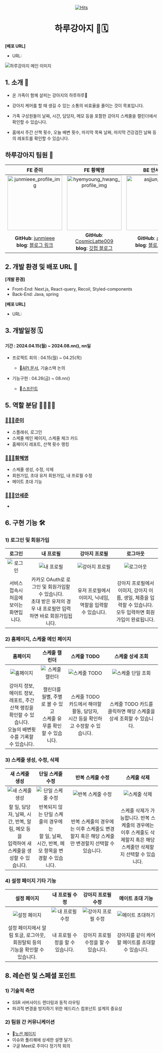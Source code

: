 <div align="center">
  
[![Hits](https://hits.seeyoufarm.com/api/count/incr/badge.svg?url=https%3A%2F%2Fgithub.com%2Fharu-puppy2024&count_bg=%23404040&title_bg=%23D77B3C&icon=&icon_color=%23E7E7E7&title=hits&edge_flat=false)](https://hits.seeyoufarm.com)

# **하루강아지** 🐶🗓️

</div>

**[배포 URL]**

- URL: 

<!-- 이미지 -->

![하루강아지 메인 이미지](https://github.com/user-attachments/assets/2467e516-5525-4089-99dc-b55ac2605e6e)

## 1. 소개 🐶

- 온 가족이 함께 살피는 강아지의 하루하루🐾

- 강아지 케어를 할 때 생길 수 있는 소통의 비효율을 줄이는 것이 목표입니다. 

- 가족 구성원들이 날짜, 시간, 담당자, 메모 등을 포함한 강아지 스케줄을 캘린더에서 확인할 수 있습니다.

- 홈에서 주간 산책 횟수, 오늘 배변 횟수, 마지막 목욕 날짜, 마지막 건강검진 날짜 등의 레포트를 확인할 수 있습니다.

## 하루강아지 팀원 👥

|   **FE 준미**   |   **FE 황혜명**   |  **BE 안세준**  |
| :-----: | :-------: |  :----: |
| <img width="180" alt="junmieee_profile_img" src="https://github.com/haru-puppy2024/.github/assets/87015026/c8d29dd3-1e40-499e-9089-396a47606d3f">  | <img width="180" alt="hyemyoung_hwang_profile_img" src="https://github.com/haru-puppy2024/.github/assets/87015026/9ab2c575-5328-4f71-ae6e-0515da170486">  | <img width="180" alt="asjjun_img" src="https://github.com/haru-puppy2024/.github/assets/87015026/d4e8a9c3-0120-4845-a9a0-932630ba88aa"> |
**GitHub**: [junmieee](https://github.com/junmieee)  <br>**blog**: [블로그 링크]()   |   **GitHub**: [CosmicLatte009](https://github.com/CosmicLatte009) <br>**blog**: [깃헙 블로그](https://cosmiclatte009.github.io/blog/) | **GitHub**: [asjjun](https://github.com/asjjun) <br>**blog**: [블로그 링크]()   |  

## 2. 개발 환경 및 배포 URL 🔗

**[개발 환경]**

- Front-End: Next.js, React-query, Recoil, Styled-components
- Back-End: Java, spring

**[배포 URL]**

- URL: 

## 3. 개발일정 🗓

#### 기간 : 2024.04.15(월) ~ 2024.08.nn(), nn일

- 프로젝트 회의 : 04.15(월) ~ 04.25(목)
  - 🔗[API 문서](https://www.notion.so/API-1db717659bc54f4ebceb410edbd9df79), 기술스택 논의

- 기능구현 : 04.26(금) ~ 08.nn()
  - 🔗[스프린트](https://www.notion.so/Sprint-43750bc47db846898d2e6c53eb8dbde5)

<!-- ## 4. 프로젝트 구조 🗂 -->

<!-- 폴더 구조를 좀 정리해서 마지막에 싹 넣으면 좋을 것 같습니다. -->


## 5. 역할 분담 👨‍👩‍👧‍👧

### [👩🏻‍💻준미](https://github.com/junmieee)

- 스플래쉬, 로그인
- 스케줄 메인 페이지, 스케줄 체크 카드
- 홈페이지 레포트, 산책 횟수 랭킹

### [🧑🏻‍💻황혜명](https://github.com/CosmicLatte009)

- 스케줄 생성, 수정, 삭제 
- 회원가입, 초대 유저 회원가입, 내 프로필 수정
- 메이트 초대 기능

### [👩🏻‍💻안세준](https://github.com/asjjun)

- 

## 6. 구현 기능 🛠

### 1) 로그인 및 회원가입

| 로그인 | 내 프로필 | 강아지 프로필 | 로그아웃
| :-------: | :--------: |  :--------: | :--------: |
  | ![로그인](https://github.com/user-attachments/assets/77ef85f9-e8d6-41ca-9b98-6597ac635895) | ![내 프로필](https://github.com/user-attachments/assets/72c048d6-326b-4ff4-8edd-5049c0ceab0a) | ![강아지 프로필](https://github.com/user-attachments/assets/56441bf3-1303-484c-8cd1-fdaf906c915c) | ![로그아웃](https://github.com/user-attachments/assets/d271fae1-e76d-4bc6-ae16-325ad5d25877)
| 서비스 접속시 <br>처음에 보이는 화면입니다. |   카카오 OAuth로 로그인 및 회원가입할 수 있습니다. <br> 초대 받은 유저의 경우 내 프로필만 입력하면 바로 회원가입됩니다.  | 유저 프로필에서 이미지, 닉네임, 역할을 입력할 수 있습니다. | 강아지 프로필에서 이미지, 강아지 이름, 생일, 체중을 입력할 수 있습니다. <br> 모두 입력하면 회원가입이 완료됩니다.  | 설정 페이지에서 로그아웃탭을 클릭하면 바로 로그아웃 후 로그인 페이지로 되돌아갑니다. 


###  2) 홈페이지, 스케줄 메인 페이지

| 홈페이지| 스케줄 캘린더| 스케줄 TODO| 스케줄 상세 조회 |
| :------: | :-------: | :----------: | :---------: |
|  ![홈페이지](https://github.com/user-attachments/assets/b4e99672-bc36-42e2-9dda-8f9244ded32c)  | ![스케줄 캘린더](https://github.com/user-attachments/assets/1de17de0-79fd-4cef-aca0-e24e7868a532)|  ![스케줄 TODO](https://github.com/user-attachments/assets/bf479e0e-6376-45b8-a4cb-602458b2684b) |  ![스케줄 단일 조회](https://github.com/user-attachments/assets/a428f8c6-418e-4438-bb24-cbde29eae19b)  |
|  강아지 정보, 메이트 정보, <br> 레포트, 주간 산책 랭킹을 확인할 수 있습니다. <br> 오늘의 배변횟수를 기록할 수 있습니다. |  캘린더를 월별, 주별로 볼 수 있고 <br> 스케줄 유무를 확인할 수 있습니다. | 스케줄 TODO 카드에서 해야할 활동, 담당자, <br> 시간 등을 확인하고 수정할 수 있습니다. | 스케줄 TODO 카드를 클릭하면 해당 스케줄을 상세 조회할 수 있습니다. |

### 3) 스케줄 생성, 수정, 삭제

| 새 스케줄 생성| 단일 스케줄 수정| 반복 스케줄 수정 | 스케줄 삭제 |
| :--------: | :--------: | :--------: | :-----: |
| ![새 스케줄 생성](https://github.com/user-attachments/assets/49e22e57-49dc-491c-ae80-cda3963522a7) | ![단일 스케줄 수정](https://github.com/user-attachments/assets/525af6a8-87d0-47b9-9702-5ca93382bdaa) | ![반복 스케줄 수정](https://github.com/user-attachments/assets/8f5cf03c-c2dd-4d3e-ae9a-c70c1a0dc776) | ![스케줄 삭제](https://github.com/user-attachments/assets/4557e29d-b8d6-45ee-b27c-a9bfc2299c69) |
| 할 일, 담당자, 날짜, 시간, 반복, 알림, 메모 등을 <br> 입력하여 새 스케줄을 생성할 수 있습니다. | 반복되지 않는 단일 스케줄의 경우에는  <br> 할 일, 날짜, 시간, 반복, 메모 항목을 변경할 수 있습니다. | 반복 스케줄의 경우에는 이후 스케줄도 변경할지 혹은 해당 스케줄만 변경할지 선택할 수 있습니다. | 스케줄 삭제가 가능합니다. 반복 스케줄의 경우에는 <br> 이후 스케줄도 삭제할지 혹은 해당 스케줄만 삭제할지 선택할 수 있습니다. |



### 4) 설정 페이지 기타 기능

| 설정 페이지 | 내 프로필 수정 | 강아지 프로필 수정 | 메이트 초대 기능 |
| :-------------: | :----------------: | :---------------: | :---------------: |
| ![설정 페이지](https://github.com/user-attachments/assets/d3b62fb1-a3e7-4032-b940-8dd6241f2b47) | ![내 프로필 수정](https://github.com/user-attachments/assets/be4b459a-14a1-4254-a988-d52c4195c086) | ![강아지 프로필 수정](https://github.com/user-attachments/assets/397edce4-8026-4e64-a4fe-10323b6059aa)  |  ![메이트 초대하기](https://github.com/user-attachments/assets/a14fd2aa-f35e-4fdc-94ca-b8d873d5a3c5) 
| 설정 페이지에서 알림 토글, 로그아웃, 회원탈퇴 등의 <br> 기능을 확인할 수 있습니다. | 내 프로필 수정을 할 수 있습니다. | 강아지 프로필 수정을 할 수 있습니다.  | 강아지를 같이 케어할 메이트를 초대할 수 있습니다.  |


<!--
## 7. 핵심 코드

### 1) 

```js

```
-->

## 8. 레슨런 및 스페셜 포인트

### 1) 기술적 측면

- SSR 서버사이드 렌더링과 동적 라우팅
- 파괴적 변경을 방지하기 위한 헤드리스 컴포넌트 설계의 중요성

### 2) 팀원 간 커뮤니케이션 

- 🔗[노션 페이지](https://www.notion.so/4ecd16d0c33d4bed9a06e3ba2d478406)
- 이슈와 풀리퀘에 상세한 설명 달기.
- 구글 Meet로 주마다 정기적 회의


<!-- ## 6. 개발 이슈 💡 -->

<!-- 프로젝트하며 겪었던 이슈중에 남기고싶은 이슈 -->
<!-- 코드 방향성에 대해 고민했던 이슈 -->

<!-- 프로젝트 회고 -->
